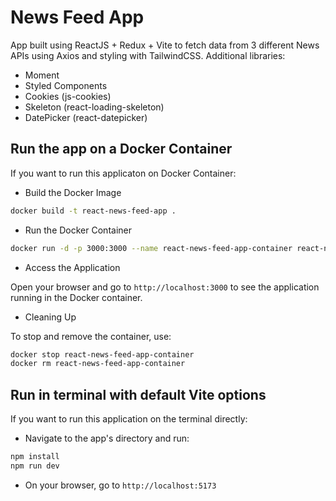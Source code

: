 # News Feed App

App built using ReactJS + Redux + Vite to fetch data from 3 different News APIs using Axios and styling with TailwindCSS.
Additional libraries:
- Moment
- Styled Components
- Cookies (js-cookies)
- Skeleton (react-loading-skeleton)
- DatePicker (react-datepicker)

## Run the app on a Docker Container

If you want to run this applicaton on Docker Container:

- Build the Docker Image

```bash
docker build -t react-news-feed-app .
```

- Run the Docker Container

```bash
docker run -d -p 3000:3000 --name react-news-feed-app-container react-news-feed-app
```

- Access the Application

Open your browser and go to `http://localhost:3000` to see the application running in the Docker container.

- Cleaning Up

To stop and remove the container, use:

```bash
docker stop react-news-feed-app-container
docker rm react-news-feed-app-container
```

## Run in terminal with default Vite options

If you want to run this application on the terminal directly:

- Navigate to the app's directory and run:

```bash
npm install
npm run dev
```

- On your browser, go to `http://localhost:5173`


